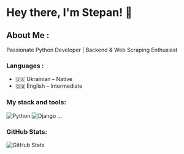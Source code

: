 # Hey there, I'm Stepan! 👋

## About Me :
Passionate Python Developer | Backend & Web Scraping Enthusiast

### Languages :
- 🇺🇦 Ukrainian – Native
- 🇬🇧 English – Intermediate

### My stack and tools:
![Python](https://img.shields.io/badge/Python-3670A0?style=for-the-badge&logo=python&logoColor=ffdd54)
![Django](https://img.shields.io/badge/Django-092E20?style=for-the-badge&logo=django&logoColor=white)
...

### GitHub Stats:
![GitHub Stats](https://github-readme-stats.vercel.app/api?username=OleksiukStepan&show_icons=true&theme=radical)

<!--
**OleksiukStepan/OleksiukStepan** is a ✨ _special_ ✨ repository because its `README.md` (this file) appears on your GitHub profile.

Here are some ideas to get you started:

- 🔭 I’m currently working on ...
- 🌱 I’m currently learning ...
- 👯 I’m looking to collaborate on ...
- 🤔 I’m looking for help with ...
- 💬 Ask me about ...
- 📫 How to reach me: ...
- 😄 Pronouns: ...
- ⚡ Fun fact: ...
-->
